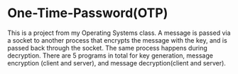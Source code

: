 # One-Time-Password(OTP)

This is a project from my Operating Systems class. A message is passed via a socket to another process that encrypts the message with the key, and is passed back through the socket. The same process happens during decryption. There are 5 programs in total for key generation, message encryption (client and server), and message decryption(client and server).

